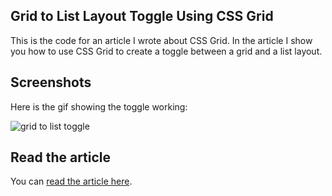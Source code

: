 ## Grid to List Layout Toggle Using CSS Grid

This is the code for an article I wrote about CSS Grid. In the article I show you how to use CSS Grid to create a toggle between a grid and a list layout.

## Screenshots

Here is the gif showing the toggle working:

![grid to list toggle](https://res.cloudinary.com/ratracegrad/image/upload/v1672606619/gridList_tyuymu.gif)

## Read the article

You can [read the article here](https://www.jenniferbland.com/grid-to-list-toggle-using-css-grid/).